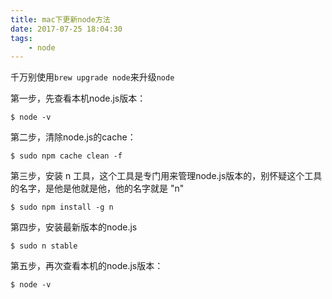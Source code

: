 ```yaml
---
title: mac下更新node方法
date: 2017-07-25 18:04:30
tags:
    - node
---
```


千万别使用`brew upgrade node`来升级`node`

<!-- more -->

第一步，先查看本机node.js版本：

`$ node -v`

第二步，清除node.js的cache：

`$ sudo npm cache clean -f`

第三步，安装 n 工具，这个工具是专门用来管理node.js版本的，别怀疑这个工具的名字，是他是他就是他，他的名字就是 "n"

`$ sudo npm install -g n`

第四步，安装最新版本的node.js

`$ sudo n stable`

第五步，再次查看本机的node.js版本：

`$ node -v`

